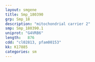 ```yaml
---
layout: smgene
title: Smp_180390
grp: Smp_18
description: "mitochondrial carrier 2"
smp: Smp_180390.1
uniprot: "G4VRB6"
length:   876
cdd: "cl02813, pfam00153"
kk: K17885
categories: sm
---
```

